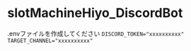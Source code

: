 # slotMachineHiyo_DiscordBot
.envファイルを作成してください
``
DISCORD_TOKEN="xxxxxxxxxx"
TARGET_CHANNEL="xxxxxxxxxx"
``
